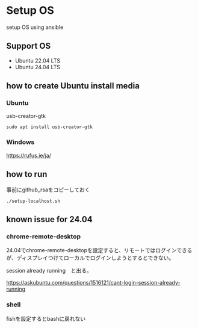 # Setup OS

setup OS using ansible

## Support OS

- Ubuntu 22.04 LTS
- Ubuntu 24.04 LTS

## how to create Ubuntu install media

### Ubuntu

usb-creator-gtk

```shell
sudo apt install usb-creator-gtk
```

### Windows

<https://rufus.ie/ja/>

## how to run

事前にgithub_rsaをコピーしておく

```shell
./setup-localhost.sh
```

## known issue for 24.04

### chrome-remote-desktop

24.04でchrome-remote-desktopを設定すると、リモートではログインできるが、ディスプレイつけてローカルでログインしようとするとできない。

session already running　と出る。

<https://askubuntu.com/questions/1516121/cant-login-session-already-running>

### shell

fishを設定するとbashに戻れない
